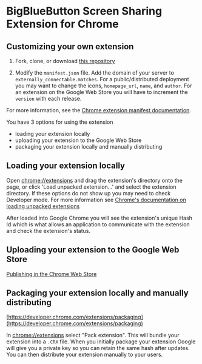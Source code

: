 BigBlueButton Screen Sharing Extension for Chrome
===================================

## Customizing your own extension

1. Fork, clone, or download [this repository]()

2. Modify the `manifest.json` file. Add the domain of your server to     `externally_connectable.matches`. For a public/distributed deployment you may want to change the icons, `homepage_url`, `name`, and `author`. For an extension on the Google Web Store you will have to increment the `version` with each release.

For more information, see the [Chrome extension manifest documentation](https://developer.chrome.com/extensions/manifest).

You have 3 options for using the extension

* loading your extension locally
* uploading your extension to the Google Web Store
* packaging your extension locally and manually distributing

## Loading your extension locally

Open [chrome://extensions](chrome://extensions) and drag the extension's directory onto the page, or click 'Load unpacked extension...' and select the extension directory. If these options do not show up you may need to check Developer mode. For more information see [Chrome's documentation on loading unpacked
extensions](https://developer.chrome.com/extensions/getstarted#unpacked)

After loaded into Google Chrome you will see the extension's unique Hash Id which is what allows an application to communicate with the extension and check the extension's status.

## Uploading your extension to the Google Web Store

[Publishing in the Chrome Web Store](https://developer.chrome.com/webstore/publish)

## Packaging your extension locally and manually distributing

[https://developer.chrome.com/extensions/packaging](https://developer.chrome.com/extensions/packaging)

In [chrome://extensions](chrome://extensions) select "Pack extension". This will bundle your extension into a `.CRX` file. When you initially package your extension Google will give you a private key so you can retain the same hash after updates. You can then distribute your extension manually to your users. 
